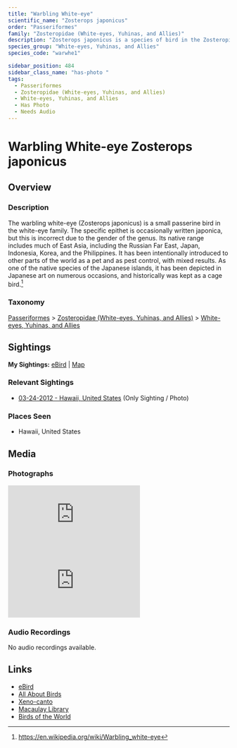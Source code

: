 ```yaml
---
title: "Warbling White-eye"
scientific_name: "Zosterops japonicus"
order: "Passeriformes"
family: "Zosteropidae (White-eyes, Yuhinas, and Allies)"
description: "Zosterops japonicus is a species of bird in the Zosteropidae (White-eyes, Yuhinas, and Allies) family. It has been observed 1 times. It has been photographed."
species_group: "White-eyes, Yuhinas, and Allies"
species_code: "warwhe1"

sidebar_position: 484
sidebar_class_name: "has-photo "
tags: 
  - Passeriformes
  - Zosteropidae (White-eyes, Yuhinas, and Allies)
  - White-eyes, Yuhinas, and Allies
  - Has Photo
  - Needs Audio
---
```


# Warbling White-eye <span className='sci_name'>Zosterops japonicus</span>

## Overview

### Description
The warbling white-eye (Zosterops japonicus) is a small passerine bird in the white-eye family. The specific epithet is occasionally written japonica, but this is incorrect due to the gender of the genus. Its native range includes much of East Asia, including the Russian Far East, Japan, Indonesia, Korea, and the Philippines. It has been intentionally introduced to other parts of the world as a pet and as pest control, with mixed results.  As one of the native species of the Japanese islands, it has been depicted in Japanese art on numerous occasions, and historically was kept as a cage bird.[^1]

[^1]: https://en.wikipedia.org/wiki/Warbling_white-eye

### Taxonomy
[Passeriformes](/tags/passeriformes) > [Zosteropidae (White-eyes, Yuhinas, and Allies)](/tags/zosteropidae-white-eyes-yuhinas-and-allies) > [White-eyes, Yuhinas, and Allies](/tags/white-eyes-yuhinas-and-allies)


## Sightings

**My Sightings:** [eBird](https://ebird.org/lifelist?r=world&time=life&spp=warwhe1) | [Map](/map?species_code=warwhe1)

### Relevant Sightings

* [03-24-2012 - Hawaii, United States](https://ebird.org/checklist/S206236615) (Only Sighting / Photo)

### Places Seen

* Hawaii, United States



## Media
### Photographs
<iframe className="photo_iframe horizontal" src="https://macaulaylibrary.org/asset/627873396/embed" frameBorder="0" allowFullScreen></iframe>
<iframe className="photo_iframe horizontal" src="https://macaulaylibrary.org/asset/627873395/embed" frameBorder="0" allowFullScreen></iframe>

### Audio Recordings
No audio recordings available.

## Links
* [eBird](https://ebird.org/species/warwhe1) 
* [All About Birds](https://www.allaboutbirds.org/guide/warwhe1) 
* [Xeno-canto](https://www.xeno-canto.org/species/zosterops-japonicus) 
* [Macaulay Library](https://search.macaulaylibrary.org/catalog?taxonCode=warwhe1&sort=rating_rank_desc)
* [Birds of the World](https://birdsoftheworld.org/bow/species/warwhe1)
